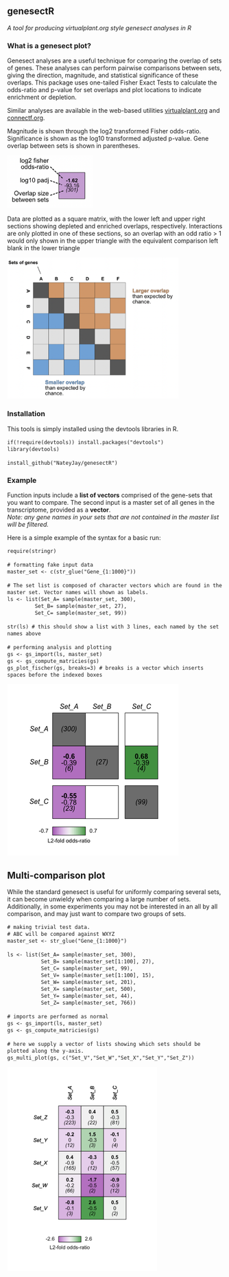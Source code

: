 ## genesectR

*A tool for producing virtualplant.org style genesect analyses in R*

### What is a genesect plot?
Genesect analyses are a useful technique for comparing the overlap of sets of genes. These analyses can perform pairwise comparisons between sets, giving the direction, magnitude, and statistical significance of these overlaps. This package uses one-tailed Fisher Exact Tests to calculate the odds-ratio and p-value for set overlaps and plot locations to indicate enrichment or depletion. 

Similar analyses are available in the web-based utilities [virtualplant.org](virtualplant.org) and [connectf.org](connectf.org).  

Magnitude is shown through the log2 transformed Fisher odds-ratio. Significance is shown as the log10 transformed adjusted p-value. Gene overlap between sets is shown in parentheses. 

<img src="images/Values.png" alt="values" width="200"/>

Data are plotted as a square matrix, with the lower left and upper right sections showing depleted and enriched overlaps, respectively. Interactions are only plotted in one of these sections, so an overlap with an odd ratio > 1 would only shown in the upper triangle with the equivalent comparison left blank in the lower triangle

<img src="images/Example.png" alt="example" width="400"/>

### Installation

This tools is simply installed using the devtools libraries in R.


    if(!require(devtools)) install.packages("devtools")
    library(devtools)

    install_github("NateyJay/genesectR")

### Example

Function inputs include a **list of vectors** comprised of the gene-sets that you want to compare. The second input is a master set of all genes in the transcriptome, provided as a **vector**.  
*Note: any gene names in your sets that are not contained in the master list will be filtered.*

Here is a simple example of the syntax for a basic run:

    require(stringr)

    # formatting fake input data
    master_set <- c(str_glue("Gene_{1:1000}"))

    # The set list is composed of character vectors which are found in the master set. Vector names will shown as labels.
    ls <- list(Set_A= sample(master_set, 300),
             Set_B= sample(master_set, 27),
             Set_C= sample(master_set, 99))
             
    str(ls) # this should show a list with 3 lines, each named by the set names above
             
    # performing analysis and plotting
    gs <- gs_import(ls, master_set)
    gs <- gs_compute_matricies(gs)
    gs_plot_fischer(gs, breaks=3) # breaks is a vector which inserts spaces before the indexed boxes
    
<img src="images/Rplot.png" alt="plot" width="400"/>


## Multi-comparison plot

While the standard genesect is useful for uniformly comparing several sets, it can become unwieldy when comparing a large number of sets. Additionally, in some experiments you may not be interested in an all by all comparison, and may just want to compare two groups of sets.



    # making trivial test data.
    # ABC will be compared against WXYZ
    master_set <- str_glue("Gene_{1:1000}")

    ls <- list(Set_A= sample(master_set, 300),
               Set_B= sample(master_set[1:100], 27),
               Set_C= sample(master_set, 99),
               Set_V= sample(master_set[1:100], 15),
               Set_W= sample(master_set, 201),
               Set_X= sample(master_set, 500),
               Set_Y= sample(master_set, 44),
               Set_Z= sample(master_set, 766))

    # imports are performed as normal
    gs <- gs_import(ls, master_set)
    gs <- gs_compute_matricies(gs)

    # here we supply a vector of lists showing which sets should be plotted along the y-axis.
    gs_multi_plot(gs, c("Set_V","Set_W","Set_X","Set_Y","Set_Z"))


<img src="images/Multiplot.png" alt="multiplot" width="350"/>

